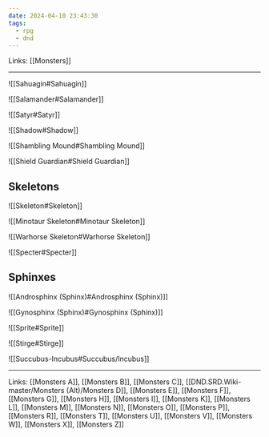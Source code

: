 ```yaml
---
date: 2024-04-10 23:43:30
tags:
  - rpg
  - dnd
---
```

Links: [[Monsters]]

---

![[Sahuagin#Sahuagin]]

![[Salamander#Salamander]]

![[Satyr#Satyr]]

![[Shadow#Shadow]]

![[Shambling Mound#Shambling Mound]]

![[Shield Guardian#Shield Guardian]]

## Skeletons

![[Skeleton#Skeleton]]

![[Minotaur Skeleton#Minotaur Skeleton]]

![[Warhorse Skeleton#Warhorse Skeleton]]

![[Specter#Specter]]

## Sphinxes

![[Androsphinx (Sphinx)#Androsphinx (Sphinx)]]

![[Gynosphinx (Sphinx)#Gynosphinx (Sphinx)]]

![[Sprite#Sprite]]

![[Stirge#Stirge]]

![[Succubus-Incubus#Succubus/Incubus]]

---
Links: [[Monsters A]], [[Monsters B]], [[Monsters C]], [[DND.SRD.Wiki-master/Monsters (Alt)/Monsters D]], [[Monsters E]], [[Monsters F]], [[Monsters G]], [[Monsters H]], [[Monsters I]], [[Monsters K]], [[Monsters L]], [[Monsters M]], [[Monsters N]], [[Monsters O]], [[Monsters P]], [[Monsters R]], [[Monsters T]], [[Monsters U]], [[Monsters V]], [[Monsters W]], [[Monsters X]], [[Monsters Z]]